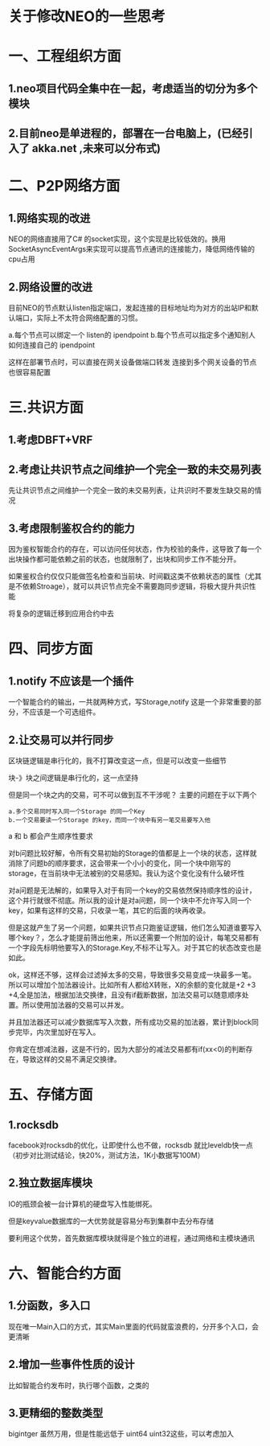 # 关于修改NEO的一些思考

# 一、工程组织方面
## 1.neo项目代码全集中在一起，考虑适当的切分为多个模块
## 2.目前neo是单进程的，部署在一台电脑上，(已经引入了 akka.net ,未来可以分布式)

# 二、P2P网络方面

## 1.网络实现的改进
NEO的网络直接用了C# 的socket实现，这个实现是比较低效的。换用SocketAsyncEventArgs来实现可以提高节点通讯的连接能力，降低网络传输的cpu占用

## 2.网络设置的改进
目前NEO的节点默认listen指定端口，发起连接的目标地址均为对方的出站IP和默认端口，实际上不太符合网络配置的习惯。

a.每个节点可以绑定一个 listen的 ipendpoint
b.每个节点可以指定多个通知别人如何连接自己的 ipendpoint

这样在部署节点时，可以直接在网关设备做端口转发
连接到多个网关设备的节点也很容易配置

# 三.共识方面
## 1.考虑DBFT+VRF
## 2.考虑让共识节点之间维护一个完全一致的未交易列表

先让共识节点之间维护一个完全一致的未交易列表，让共识时不要发生缺交易的情况

## 3.考虑限制鉴权合约的能力
因为鉴权智能合约的存在，可以访问任何状态，作为校验的条件，这导致了每一个出块操作都可能依赖之前的状态，也就限制了，出块和同步工作不能分开。

如果鉴权合约仅仅只能做签名检查和当前块、时间戳这类不依赖状态的属性（尤其是不依赖Stroage），就可以共识节点完全不需要跑同步逻辑，将极大提升共识性能

将复杂的逻辑迁移到应用合约中去


# 四、同步方面
## 1.notify 不应该是一个插件
一个智能合约的输出，一共就两种方式，写Storage,notify
这是一个非常重要的部分，不应该是一个可选组件。
## 2.让交易可以并行同步
区块链逻辑是串行化的，我不打算改变这一点，但是可以改变一些细节

块-》块之间逻辑是串行化的，这一点坚持

但是同一个块之内的交易，可不可以做到互不干涉呢？
主要的问题在于以下两个

    a.多个交易同时写入同一个Storage 的同一个Key
    b.一个交易要读一个Storage 的key，而同一个块中有另一笔交易要写入他

a 和 b 都会产生顺序性要求

对b问题比较好解，令所有交易初始的Storage的值都是上一个块的状态，这样就消除了问题b的顺序要求，这会带来一个小小的变化，同一个块中刚写的storage，在当前块中无法被别的交易感知。我认为这个变化没有什么破坏性

对a问题是无法解的，如果导入对于有同一个key的交易依然保持顺序性的设计，这个并行就很不彻底。所以我的设计是对a问题，同一个块中不允许写入同一个key，如果有这样的交易，只收录一笔，其它的后面的块再收录。

但是这就产生了另一个问题，如果共识节点只跑鉴证逻辑，他们怎么知道谁要写入哪个key？，怎么才能提前筛出他来，所以还需要一个附加的设计，每笔交易都有一个字段先标明他要写入的Storage.Key,不标不让写入。对于其它的状态改变也是如此。

ok，这样还不够，这样会过滤掉太多的交易，导致很多交易变成一块最多一笔。所以可以增加个加法器设计。比如所有人都给X转账，X的余额的变化就是+2 +3 +4,全是加法，根据加法交换律，且没有if截断数据，加法交易可以随意顺序处置。所以使用加法器的交易可以并发。

并且加法器还可以减少数据库写入次数，所有成功交易的加法器，累计到block同步完毕，内次里加好在写入。

你肯定在想减法器，这是不行的，因为大部分的减法交易都有if(xx<0)的判断存在，导致这样的交易不满足交换律。

# 五、存储方面
## 1.rocksdb
facebook对rocksdb的优化，让即使什么也不做，rocksdb 就比leveldb快一点
（初步对比测试结论，快20%，测试方法，1K小数据写100M）
## 2.独立数据库模块
IO的瓶颈会被一台计算机的硬盘写入性能绑死。

但是keyvalue数据库的一大优势就是容易分布到集群中去分布存储

要利用这个优势，首先数据库模块就得是个独立的进程，通过网络和主模块通讯

# 六、智能合约方面
## 1.分函数，多入口
现在唯一Main入口的方式，其实Main里面的代码就蛮浪费的，分开多个入口，会更清晰
## 2.增加一些事件性质的设计

比如智能合约发布时，执行哪个函数，之类的

## 3.更精细的整数类型
bigintger 虽然万用，但是性能远低于 uint64 uint32这些，可以考虑加入